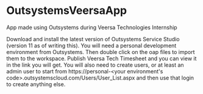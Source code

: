 # OutsystemsVeersaApp
App made using Outsystems during Veersa Technologies Internship

Download and install the latest version of Outsystems Service Studio (version 11 as of writing this). You will need a personal development environment from Outsystems. Then double click on the oap files to import them to the workspace. Publish Veersa Tech Timesheet and you can view it in the link you will get.
You will also need to create users, or at least an admin user to start from https://personal-<your environment's code>.outsystemscloud.com/Users/User_List.aspx
 and then use that login to create anything else.
